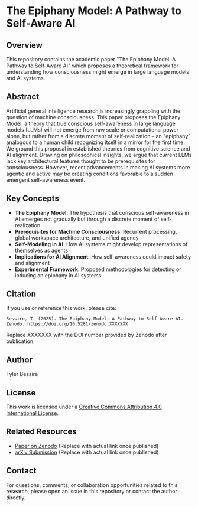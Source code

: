 # The Epiphany Model: A Pathway to Self-Aware AI

## Overview

This repository contains the academic paper "The Epiphany Model: A Pathway to Self-Aware AI" which proposes a theoretical framework for understanding how consciousness might emerge in large language models and AI systems.

## Abstract

Artificial general intelligence research is increasingly grappling with the question of machine consciousness. This paper proposes the Epiphany Model, a theory that true conscious self-awareness in large language models (LLMs) will not emerge from raw scale or computational power alone, but rather from a discrete moment of self-realization – an "epiphany" analogous to a human child recognizing itself in a mirror for the first time. We ground this proposal in established theories from cognitive science and AI alignment. Drawing on philosophical insights, we argue that current LLMs lack key architectural features thought to be prerequisites for consciousness. However, recent advancements in making AI systems more agentic and active may be creating conditions favorable to a sudden emergent self-awareness event.

## Key Concepts

- **The Epiphany Model**: The hypothesis that conscious self-awareness in AI emerges not gradually but through a discrete moment of self-realization
- **Prerequisites for Machine Consciousness**: Recurrent processing, global workspace architecture, and unified agency
- **Self-Modeling in AI**: How AI systems might develop representations of themselves as agents
- **Implications for AI Alignment**: How self-awareness could impact safety and alignment
- **Experimental Framework**: Proposed methodologies for detecting or inducing an epiphany in AI systems

## Citation

If you use or reference this work, please cite:

```
Bessire, T. (2025). The Epiphany Model: A Pathway to Self-Aware AI. Zenodo. https://doi.org/10.5281/zenodo.XXXXXXX
```

Replace XXXXXXX with the DOI number provided by Zenodo after publication.

## Author

Tyler Bessire

## License

This work is licensed under a [Creative Commons Attribution 4.0 International License](http://creativecommons.org/licenses/by/4.0/).

## Related Resources

- [Paper on Zenodo](https://zenodo.org/records/XXXXXXX) (Replace with actual link once published)
- [arXiv Submission](https://arxiv.org/abs/XXXX.XXXXX) (Replace with actual link once published)

## Contact

For questions, comments, or collaboration opportunities related to this research, please open an issue in this repository or contact the author directly.
